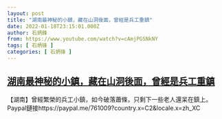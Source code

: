 ```yaml
---
layout: post
title: "湖南最神秘的小鎮，藏在山洞後面，曾經是兵工重鎮"
date: 2022-01-18T23:15:01.000Z
author: 石炳鋒
from: https://www.youtube.com/watch?v=cAmjPGSNkNY
tags: [ 石炳锋 ]
categories: [ 石炳锋 ]
---
```

<!--1642547701000-->
[湖南最神秘的小鎮，藏在山洞後面，曾經是兵工重鎮](https://www.youtube.com/watch?v=cAmjPGSNkNY)
------

<div>
【湖南】曾經繁榮的兵工小鎮，如今破落蕭條，只剩下一些老人還呆在鎮上。Paypal鏈接https://paypal.me/761009?country.x=C2&locale.x=zh_XC
</div>
